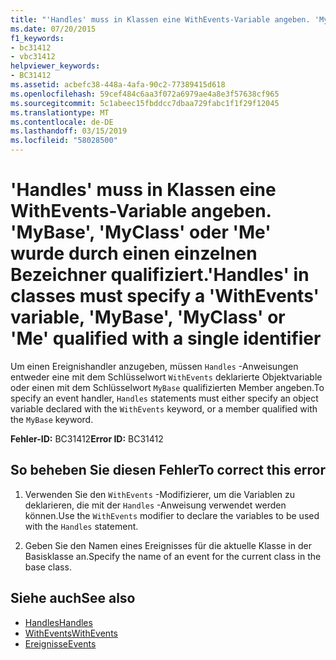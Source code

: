 ```yaml
---
title: "'Handles' muss in Klassen eine WithEvents-Variable angeben. 'MyBase', 'MyClass' oder 'Me' wurde durch einen einzelnen Bezeichner qualifiziert."
ms.date: 07/20/2015
f1_keywords:
- bc31412
- vbc31412
helpviewer_keywords:
- BC31412
ms.assetid: acbefc38-448a-4afa-90c2-77389415d618
ms.openlocfilehash: 59cef484c6aa3f072a6979ae4a8e3f57638cf965
ms.sourcegitcommit: 5c1abeec15fbddcc7dbaa729fabc1f1f29f12045
ms.translationtype: MT
ms.contentlocale: de-DE
ms.lasthandoff: 03/15/2019
ms.locfileid: "58028500"
---
```

# <a name="handles-in-classes-must-specify-a-withevents-variable-mybase-myclass-or-me-qualified-with-a-single-identifier"></a><span data-ttu-id="ed37e-102">'Handles' muss in Klassen eine WithEvents-Variable angeben. 'MyBase', 'MyClass' oder 'Me' wurde durch einen einzelnen Bezeichner qualifiziert.</span><span class="sxs-lookup"><span data-stu-id="ed37e-102">'Handles' in classes must specify a 'WithEvents' variable, 'MyBase', 'MyClass' or 'Me' qualified with a single identifier</span></span>
<span data-ttu-id="ed37e-103">Um einen Ereignishandler anzugeben, müssen `Handles` -Anweisungen entweder eine mit dem Schlüsselwort `WithEvents` deklarierte Objektvariable oder einen mit dem Schlüsselwort `MyBase` qualifizierten Member angeben.</span><span class="sxs-lookup"><span data-stu-id="ed37e-103">To specify an event handler, `Handles` statements must either specify an object variable declared with the `WithEvents` keyword, or a member qualified with the `MyBase` keyword.</span></span>  
  
 <span data-ttu-id="ed37e-104">**Fehler-ID:** BC31412</span><span class="sxs-lookup"><span data-stu-id="ed37e-104">**Error ID:** BC31412</span></span>  
  
## <a name="to-correct-this-error"></a><span data-ttu-id="ed37e-105">So beheben Sie diesen Fehler</span><span class="sxs-lookup"><span data-stu-id="ed37e-105">To correct this error</span></span>  
  
1.  <span data-ttu-id="ed37e-106">Verwenden Sie den `WithEvents` -Modifizierer, um die Variablen zu deklarieren, die mit der `Handles` -Anweisung verwendet werden können.</span><span class="sxs-lookup"><span data-stu-id="ed37e-106">Use the `WithEvents` modifier to declare the variables to be used with the `Handles` statement.</span></span>  
  
2.  <span data-ttu-id="ed37e-107">Geben Sie den Namen eines Ereignisses für die aktuelle Klasse in der Basisklasse an.</span><span class="sxs-lookup"><span data-stu-id="ed37e-107">Specify the name of an event for the current class in the base class.</span></span>  
  
## <a name="see-also"></a><span data-ttu-id="ed37e-108">Siehe auch</span><span class="sxs-lookup"><span data-stu-id="ed37e-108">See also</span></span>

- [<span data-ttu-id="ed37e-109">Handles</span><span class="sxs-lookup"><span data-stu-id="ed37e-109">Handles</span></span>](../../visual-basic/language-reference/statements/handles-clause.md)
- [<span data-ttu-id="ed37e-110">WithEvents</span><span class="sxs-lookup"><span data-stu-id="ed37e-110">WithEvents</span></span>](../../visual-basic/language-reference/modifiers/withevents.md)
- [<span data-ttu-id="ed37e-111">Ereignisse</span><span class="sxs-lookup"><span data-stu-id="ed37e-111">Events</span></span>](../../visual-basic/programming-guide/language-features/events/index.md)
